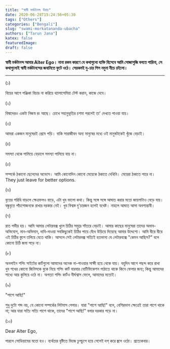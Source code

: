 ```yaml
---
title: "স্বামী মর্কটানন্দ উবাচ"
date: 2020-06-28T15:24:56+05:30
tags: ["Others"]
categories: ["Bengali"]
slug: "swami-morkatananda-ubacha"
authors: ["Tarun Jana"]
katex: false
featuredImage: 
draft: false
---
```


**স্বামী মর্কটানন্দ আমার Alter Ego। নানা রকম কারণে যে কথাগুলো ব্যক্তি হিসেবে আমি সোজাসুজি বলতে পারিনা, সে
কথাগুলোই স্বামী মর্কটানন্দের জবানিতে ফুটে ওঠে। সেরকমই দু-চার পিস নমুনা নীচে রইলো।**

---

(১)

বিয়ের আগে পঞ্জিকা বিচার না করিয়ে থ্যালাসেমিয়া টেস্ট করান, কাজে দেবে।

(২)

বিষাদেরও একটা নিজস্ব রং আছে। চোখে সহানুভূতির চশমা পরলেই তা' দেখতে পাওয়া যায়।

(৩)

আমরা একজন মানুষেরই প্রেমে পড়ি। বাকি সারাজীবন অন্য মানুষের মধ্যে ওই মানুষটাকেই খুঁজে বেড়াই।

(৪)

সমস্যা থেকে পালিয়ে বেড়ালে সমস্যা পালিয়ে যায় না।

(৫)

সম্পর্কে ঠকানো ছেলেদের অভ্যেস। আমি কোনোদিন কোনো মেয়েকে ঠকাতে দেখিনি। মেয়েরা ঠকাতে পারে না। They just leave for 
better options.

(৬)

বৃত্তের পরিধি বাড়লে ক্ষেত্রফলও বাড়ে, এটা খুব ভালো কথা। কিন্তু সঙ্গে সঙ্গে আঘাত করার মতো জায়গাটাও বেড়ে যায়। 
বন্ধুবৃত্তে পাঁচশোজনকে রাখার দরকার নেই। খুব বিশ্বস্ত দু'চারজন হলেই যথেষ্ট। নাহলে আঘাত আসা অবশ্যম্ভাবী।

(৭)

রাত গভীর হয়। আমি আমার লেটারবক্স খুলে চিঠির সমুদ্রে সাঁতরে বেড়াই। আমার কাছের মানুষেরা তাদের অভাব-অভিযোগ, 
মান-অভিমান, দাবি-দাওয়া সবকিছুকেই চিঠির পায়ে বেঁধে উড়িয়ে দিয়েছে আমার উদ্দেশ্যে। আমি ধীরে ধীরে এই চিঠির স্তুপে 
তলিয়ে যেতে থাকি। আসলে সেই লেটারবক্স সত্যিই হতভাগ্য যে লেটারবক্সে "কেমন আছিস?" বলে কোনো চিঠি জমা পড়ে না।

(৮)

অনলাইন শপিং সাইটের কার্টগুলো আমাদের অনেক না-পাওয়ার সাক্ষী হয়ে থেকে যায়। বহুদিন আগে পছন্দ করে রাখা খুব শখের 
কোনো জিনিসকে বুকে নিয়ে শপিং কার্ট বারবার নোটিফিকেশন পাঠাতে থাকে কিনে ফেলার জন্য; কিন্তু আমাদের সাধ্যে আর 
কুলিয়ে ওঠে না। অগত্যা শপিং কার্টও দীর্ঘশ্বাস ফেলে, আমাদের মতোই।

(৯)

"পাশে আছি!"

শুধু দুটো শব্দ নয়, যে কোনো সম্পর্কের লিটমাস পেপার। যারা "পাশে আছি!" বলে, বেশিরভাগ ক্ষেত্রেই তারা পাশে থাকে না; 
আর যারা সত্যি সত্যি পাশে থাকে, তাদের "পাশে আছি!" বলার দরকার পড়ে না।

(১০)

Dear Alter Ego,

পারলে সোডিয়ামের মতো হও। ব্যর্থতার বৃষ্টিতে ভিজে চুপচুপে হয়ে গেলেই দপ্ করে জ্বলে ওঠো। প্রত্যেকবার।
